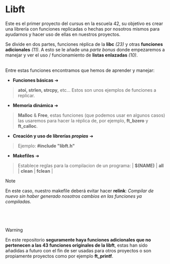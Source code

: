 # Libft
Este es el primer proyecto del cursus en la escuela 42, su objetivo es crear una librería con funciones replicadas o hechas por nosotros mismos para ayudarnos y hacer uso de ellas en nuestros proyectos.

Se divide en dos partes, funciones réplica de la **libc** *(23)* y otras **funciones adicionales** *(11)*. A esto se le añade una *parte bonus* donde empezaremos a manejar y ver el uso / funcionamiento de **listas enlazadas** *(10)*.

 ‎  
 ‎
Entre estas funciones encontramos que hemos de aprender y manejar:

- **Funciones básicas** ➜
>**atoi, strlen, strcpy,** etc... Estos son unos ejemplos de funciones a replicar.

- **Memoria dinámica** ➜
>**Malloc** & **Free**, estas funciones (que podemos usar en algunos casos) las usaremos para hacer la réplica de, por ejemplo, **ft_bzero**  y **ft_calloc**.

- **Creación y uso de librerías *propias*** ➜
>Ejemplo: **#include "libft.h"**

- **Makefiles**  ➜
> Establece reglas para la compilacion de un programa: | **$(NAME)** | **all** | **clean** | **fclean** |


> [!NOTE]
>En este caso, nuestro makefile deberá evitar hacer **relink**: *Compilar de nuevo sin haber generado nosotros cambios en las funciones ya compiladas.*

 
 ‎  
----
> [!WARNING]
> En este repositorio **seguramente haya funciones adicionales que no pertenecen a las 43 funciones originales de la libft**, estas han sido añadidas a futuro con el fin de ser usadas para otros proyectos o son propiamente proyectos como por ejemplo **ft_printf**.
